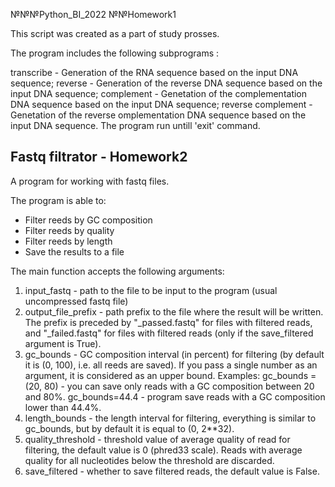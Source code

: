 №№№Python_BI_2022
№№Homework1

This script was created as a part of study prosses.

The program includes the following subprograms :

transcribe - Generation of the RNA sequence based on the input DNA sequence;
reverse - Generation of the reverse DNA sequence based on the input DNA sequence;
complement - Genetation of the complementation DNA sequence based on the input DNA sequence;
reverse complement - Genetation of the reverse omplementation DNA sequence based on the input DNA sequence.
The program run untill 'exit' command.


## Fastq filtrator - Homework2

A program for working with fastq files.

The program is able to:

* Filter reeds by GC composition
* Filter reeds by quality
* Filter reeds by length
* Save the results to a file


The main function accepts the following arguments: 

1. input_fastq - path to the file to be input to the program (usual uncompressed fastq file)
2. output_file_prefix - path prefix to the file where the result will be written. The prefix is preceded by "_passed.fastq" for files with filtered reads, and "_failed.fastq" for files with filtered reads (only if the save_filtered argument is True).
3. gc_bounds - GC composition interval (in percent) for filtering (by default it is (0, 100), i.e. all reeds are saved). If you pass a single number as an argument, it is considered as an upper bound. Examples: gc_bounds = (20, 80) - you can save only reads with a GC composition between 20 and 80%. gc_bounds=44.4 - program save reads with a GC composition lower than 44.4%.
4. length_bounds - the length interval for filtering, everything is similar to gc_bounds, but by default it is equal to (0, 2**32).
5. quality_threshold - threshold value of average quality of read for filtering, the default value is 0 (phred33 scale). Reads with average quality for all nucleotides below the threshold are discarded.
6. save_filtered - whether to save filtered reads, the default value is False. 
